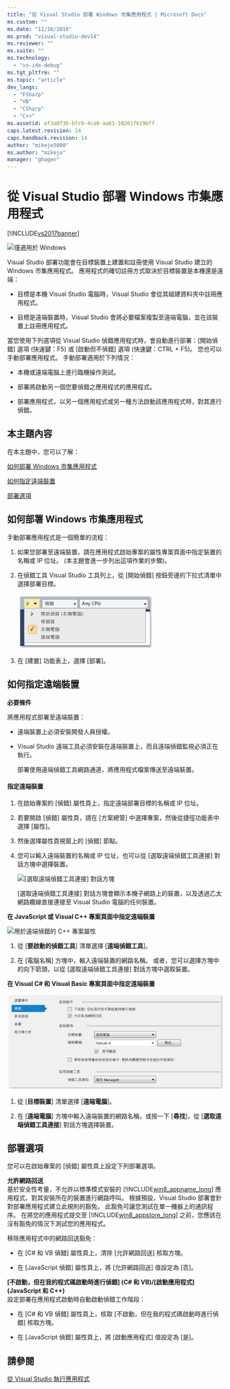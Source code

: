 ```yaml
---
title: "從 Visual Studio 部署 Windows 市集應用程式 | Microsoft Docs"
ms.custom: ""
ms.date: "12/16/2016"
ms.prod: "visual-studio-dev14"
ms.reviewer: ""
ms.suite: ""
ms.technology: 
  - "vs-ide-debug"
ms.tgt_pltfrm: ""
ms.topic: "article"
dev_langs: 
  - "FSharp"
  - "VB"
  - "CSharp"
  - "C++"
ms.assetid: ef3a0f36-bfc9-4ca0-aa61-18261f619bff
caps.latest.revision: 14
caps.handback.revision: 14
author: "mikejo5000"
ms.author: "mikejo"
manager: "ghogen"
---
```

# 從 Visual Studio 部署 Windows 市集應用程式
[!INCLUDE[vs2017banner](../code-quality/includes/vs2017banner.md)]

![僅適用於 Windows](../debugger/media/windows_only_content.png "windows\_only\_content")  
  
 Visual Studio 部署功能會在目標裝置上建置和註冊使用 Visual Studio 建立的 Windows 市集應用程式。 應用程式的確切註冊方式取決於目標裝置是本機還是遠端：  
  
-   目標是本機 Visual Studio 電腦時，Visual Studio 會從其組建資料夾中註冊應用程式。  
  
-   目標是遠端裝置時，Visual Studio 會將必要檔案複製至遠端電腦，並在該裝置上註冊應用程式。  
  
 當您使用下列選項從 Visual Studio 偵錯應用程式時，會自動進行部署：\[開始偵錯\] 選項 \(快速鍵：F5\) 或 \[啟動但不偵錯\] 選項 \(快速鍵：CTRL \+ F5\)。 您也可以手動部署應用程式。 手動部署適用於下列情況：  
  
-   本機或遠端電腦上進行臨機操作測試。  
  
-   部署將啟動另一個您要偵錯之應用程式的應用程式。  
  
-   部署應用程式，以另一個應用程式或另一種方法啟動該應用程式時，對其進行偵錯。  
  
##  <a name="BKMK_In_this_topic"></a> 本主題內容  
 在本主題中，您可以了解：  
  
 [如何部署 Windows 市集應用程式](#BKMK_How_to_deploy_a_Windows_Store_app)  
  
 [如何指定遠端裝置](#BKMK_How_to_specify_a_remote_device)  
  
 [部署選項](#BKMK_Deployment_options)  
  
##  <a name="BKMK_How_to_deploy_a_Windows_Store_app"></a> 如何部署 Windows 市集應用程式  
 手動部署應用程式是一個簡單的流程：  
  
1.  如果您部署至遠端裝置，請在應用程式啟始專案的屬性專案頁面中指定裝置的名稱或 IP 位址。 \(本主題會進一步列出這項作業的步驟\)。  
  
2.  在偵錯工具 Visual Studio 工具列上，從 \[開始偵錯\] 按鈕旁邊的下拉式清單中選擇部署目標。  
  
     ![執行於本機電腦](../debugger/media/vsrun_f5_local.png "VSRUN\_F5\_Local")  
  
3.  在 \[建置\] 功能表上，選擇 \[部署\]。  
  
##  <a name="BKMK_How_to_specify_a_remote_device"></a> 如何指定遠端裝置  
 **必要條件**  
  
 將應用程式部署至遠端裝置：  
  
-   遠端裝置上必須安裝開發人員授權。  
  
-   Visual Studio 遠端工具必須安裝在遠端裝置上，而且遠端偵錯監視必須正在執行。  
  
     部署使用遠端偵錯工具網路通道，將應用程式檔案傳送至遠端裝置。  
  
#### 指定遠端裝置  
  
1.  在啟始專案的 \[偵錯\] 屬性頁上，指定遠端部署目標的名稱或 IP 位址。  
  
2.  若要開啟 \[偵錯\] 屬性頁，請在 \[方案總管\] 中選擇專案，然後從捷徑功能表中選擇 \[屬性\]。  
  
3.  然後選擇屬性頁視窗上的 \[偵錯\] 節點。  
  
4.  您可以輸入遠端裝置的名稱或 IP 位址，也可以從 \[選取遠端偵錯工具連接\] 對話方塊中選擇裝置。  
  
     ![&#91;選取遠端偵錯工具連接&#93; 對話方塊](../debugger/media/vsrun_selectremotedebuggerdlg.png "VSRUN\_SelectRemoteDebuggerDlg")  
  
     \[選取遠端偵錯工具連接\] 對話方塊會顯示本機子網路上的裝置，以及透過乙太網路纜線直接連接至 Visual Studio 電腦的任何裝置。  
  
 **在 JavaScript 或 Visual C\+\+ 專案頁面中指定遠端裝置**  
  
 ![用於遠端偵錯的 C&#43;&#43; 專案屬性](../debugger/media/vsrun_cpp_projprop_remote.png "VSRUN\_CPP\_ProjProp\_Remote")  
  
1.  從 \[**要啟動的偵錯工具**\] 清單選擇 \[**遠端偵錯工具**\]。  
  
2.  在 \[電腦名稱\] 方塊中，輸入遠端裝置的網路名稱。 或者，您可以選擇方塊中的向下箭頭，以從 \[選取遠端偵錯工具連接\] 對話方塊中選取裝置。  
  
 **在 Visual C\# 和 Visual Basic 專案頁面中指定遠端裝置**  
  
 ![用於遠端偵錯的 Managed 專案屬性](../debugger/media/vsrun_managed_projprop_remote.png "VSRUN\_Managed\_ProjProp\_Remote")  
  
1.  從 \[**目標裝置**\] 清單選擇 \[**遠端電腦**\]。  
  
2.  在 \[**遠端電腦**\] 方塊中輸入遠端裝置的網路名稱，或按一下 \[**尋找**\]，從 \[**選取遠端偵錯工具連接**\] 對話方塊選擇裝置。  
  
##  <a name="BKMK_Deployment_options"></a> 部署選項  
 您可以在啟始專案的 \[偵錯\] 屬性頁上設定下列部署選項。  
  
 **允許網路回送**  
 基於安全性考量，不允許以標準模式安裝的 [!INCLUDE[win8_appname_long](../debugger/includes/win8_appname_long_md.md)] 應用程式，對其安裝所在的裝置進行網路呼叫。 根據預設，Visual Studio 部署會針對部署應用程式建立此規則的豁免。 此豁免可讓您測試在單一機器上的通訊程序。 在將您的應用程式提交至 [!INCLUDE[win8_appstore_long](../debugger/includes/win8_appstore_long_md.md)] 之前，您應該在沒有豁免的情況下測試您的應用程式。  
  
 移除應用程式中的網路回送豁免：  
  
-   在 \[C\# 和 VB 偵錯\] 屬性頁上，清除 \[允許網路回送\] 核取方塊。  
  
-   在 \[JavaScript 偵錯\] 屬性頁上，將 \[允許網路回送\] 值設定為 \[否\]。  
  
 **\[不啟動，但在我的程式碼啟動時進行偵錯\] \(C\# 和 VB\)\/\[啟動應用程式\] \(JavaScript 和 C\+\+\)**  
 設定部署在應用程式啟動時自動啟動偵錯工作階段：  
  
-   在 \[C\# 和 VB 偵錯\] 屬性頁上，核取 \[不啟動，但在我的程式碼啟動時進行偵錯\] 核取方塊。  
  
-   在 \[JavaScript 偵錯\] 屬性頁上，將 \[啟動應用程式\] 值設定為 \[是\]。  
  
## 請參閱  
 [從 Visual Studio 執行應用程式](../debugger/run-store-apps-from-visual-studio.md)